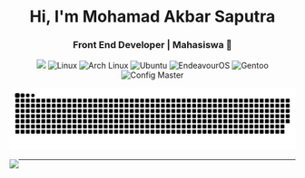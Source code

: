 <h1 align="center">Hi, I'm Mohamad Akbar Saputra</h1>
<h3 align="center">Front End Developer | Mahasiswa 🐧</h3>



<div align="center">
  <img src="https://user-images.githubusercontent.com/22107794/139580686-887df369-edb8-4bc8-b607-4fbf6d7e4866.gif">

  <img src="https://img.shields.io/badge/Linux-FCC624?style=for-the-badge&logo=linux&logoColor=black" alt="Linux" />
  <img src="https://img.shields.io/badge/Arch_Linux-1793D1?style=for-the-badge&logo=arch-linux&logoColor=white" alt="Arch Linux" />
  <img src="https://img.shields.io/badge/Ubuntu-E95420?style=for-the-badge&logo=ubuntu&logoColor=white" alt="Ubuntu" />
  <img src="https://img.shields.io/badge/EndeavourOS-7C4DFF?style=for-the-badge&logo=arch-linux&logoColor=white" alt="EndeavourOS" />
  <img src="https://img.shields.io/badge/Gentoo-54487A?style=for-the-badge&logo=gentoo&logoColor=white" alt="Gentoo" />
  <img src="https://img.shields.io/badge/Config_Master-FFD700?style=for-the-badge&logo=neovim&logoColor=black" alt="Config Master" />



</div>

![snake gif](https://github.com/akuabaw/akuabaw/blob/output/github-contribution-grid-snake-dark.svg)

<p>
  <img align="left" src="https://github-readme-stats.vercel.app/api/top-langs/?username=anharsaja&layout=compact&theme=dracula" />
</p>

---

  
<!-- Proudly created with GPRM ( https://gprm.itsvg.in ) -->
